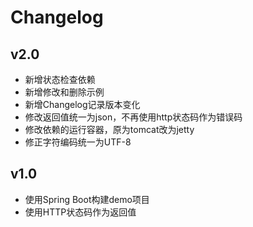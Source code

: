 # Changelog

## v2.0
- 新增状态检查依赖
- 新增修改和删除示例
- 新增Changelog记录版本变化
- 修改返回值统一为json，不再使用http状态码作为错误码
- 修改依赖的运行容器，原为tomcat改为jetty
- 修正字符编码统一为UTF-8

## v1.0
- 使用Spring Boot构建demo项目
- 使用HTTP状态码作为返回值
